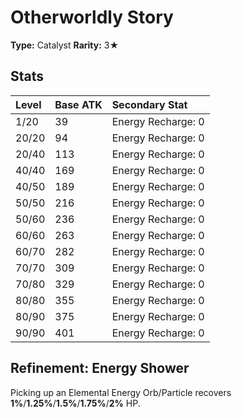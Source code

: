 # Otherworldly Story

**Type:** Catalyst
**Rarity:** 3★

## Stats

| Level | Base ATK | Secondary Stat |
| :--- | :--- | :--- |
| 1/20 | 39 | Energy Recharge: 0 |
| 20/20 | 94 | Energy Recharge: 0 |
| 20/40 | 113 | Energy Recharge: 0 |
| 40/40 | 169 | Energy Recharge: 0 |
| 40/50 | 189 | Energy Recharge: 0 |
| 50/50 | 216 | Energy Recharge: 0 |
| 50/60 | 236 | Energy Recharge: 0 |
| 60/60 | 263 | Energy Recharge: 0 |
| 60/70 | 282 | Energy Recharge: 0 |
| 70/70 | 309 | Energy Recharge: 0 |
| 70/80 | 329 | Energy Recharge: 0 |
| 80/80 | 355 | Energy Recharge: 0 |
| 80/90 | 375 | Energy Recharge: 0 |
| 90/90 | 401 | Energy Recharge: 0 |

## Refinement: Energy Shower

Picking up an Elemental Energy Orb/Particle recovers **1%**/**1.25%**/**1.5%**/**1.75%**/**2%** HP.


